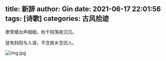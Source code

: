 title: 新辞
author: Gin
date: 2021-06-17 22:01:56
tags: [诗歌]
categories: 古风拾迹
---
歌管楼台声细细，秋千院落夜沉沉。

徒有斜阳与人语，不念故乡念旧人。

![img.jpg](../../../../images/post-images/10224563-bb430fb614396c21.jpg)

